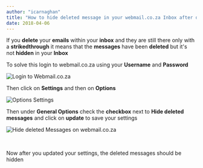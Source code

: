 ```yaml
---
author: "icarnaghan"
title: "How to hide deleted message in your webmail.co.za Inbox after deletion"
date: 2018-04-06
---
```


If you **delete** your **emails** within your **inbox** and they are still there only with a **strikedthrough** it means that the **messages** have been **deleted** but it's not **hidden** in your **Inbox**

To solve this login to webmail.co.za using your **Username** and **Password**

![Login to Webmail.co.za](images/webmail_coza_login.png "Login to Webmail.co.za")

Then click on **Settings** and then on **Options**

![Options Settings](images/webmail_coza_options_settings.png "Options Settings")

Then under **General Options** check the **checkbox** next to **Hide deleted messages** and click on **update** to save your settings

![Hide deleted Messages on webmail.co.za](images/webmail_coza_hide_deleted_messages.png "Hide deleted Messages on webmail.co.za")

 

Now after you updated your settings, the deleted messages should be hidden
